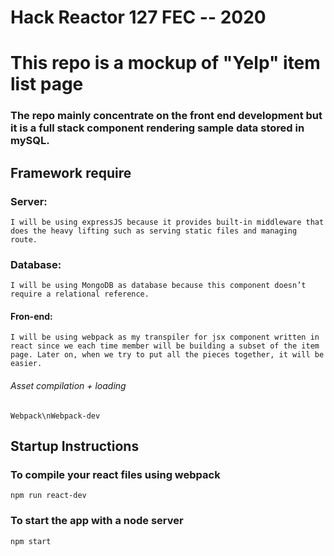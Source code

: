 # Hack Reactor 127 FEC -- 2020

# This repo is a mockup of "Yelp" item list page
### The repo mainly concentrate on the front end development but it is a full stack component rendering sample data stored in mySQL.

## Framework require
### Server:
```I will be using expressJS because it provides built-in middleware that does the heavy lifting such as serving static files and managing route.```

### Database:
```I will be using MongoDB as database because this component doesn’t require a relational reference.```

#### Fron-end:
```I will be using webpack as my transpiler for jsx component written in react since we each time member will be building a subset of the item page. Later on, when we try to put all the pieces together, it will be easier.```

###### Asset compilation + loading
```Webpack\nWebpack-dev```


## Startup Instructions

### To compile your react files using webpack

```#!/bin/bash
npm run react-dev
```

### To start the app with a node server

```#!/bin/bash
npm start
```
